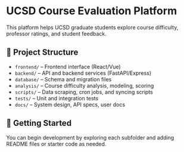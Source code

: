 # UCSD Course Evaluation Platform

This platform helps UCSD graduate students explore course difficulty, professor ratings, and student feedback.

## 📁 Project Structure

- `frontend/` – Frontend interface (React/Vue)
- `backend/` – API and backend services (FastAPI/Express)
- `database/` – Schema and migration files
- `analysis/` – Course difficulty analysis, modeling, scoring
- `scripts/` – Data scraping, cron jobs, and syncing scripts
- `tests/` – Unit and integration tests
- `docs/` – System design, API specs, user docs

## 🚀 Getting Started

You can begin development by exploring each subfolder and adding README files or starter code as needed.
